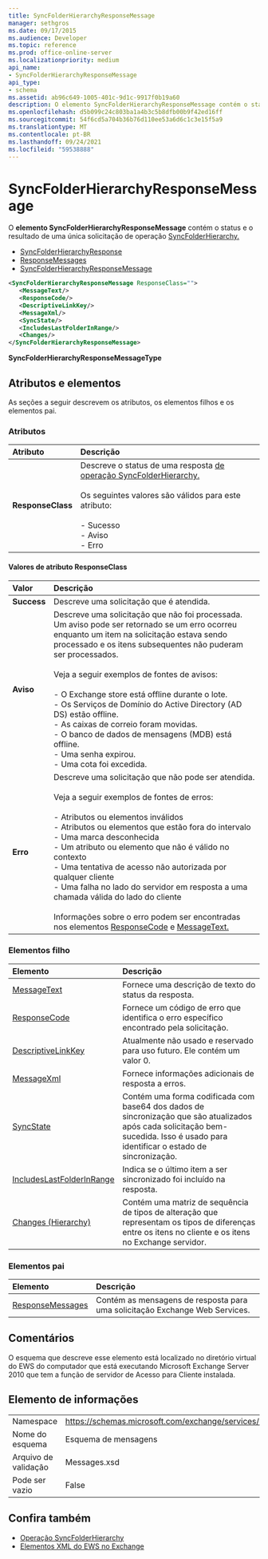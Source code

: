 ```yaml
---
title: SyncFolderHierarchyResponseMessage
manager: sethgros
ms.date: 09/17/2015
ms.audience: Developer
ms.topic: reference
ms.prod: office-online-server
ms.localizationpriority: medium
api_name:
- SyncFolderHierarchyResponseMessage
api_type:
- schema
ms.assetid: ab96c649-1005-401c-9d1c-9917f0b19a60
description: O elemento SyncFolderHierarchyResponseMessage contém o status e o resultado de uma única solicitação de operação SyncFolderHierarchy.
ms.openlocfilehash: d5b099c24c803ba1a4b3c5b8dfb00b9f42ed16ff
ms.sourcegitcommit: 54f6cd5a704b36b76d110ee53a6d6c1c3e15f5a9
ms.translationtype: MT
ms.contentlocale: pt-BR
ms.lasthandoff: 09/24/2021
ms.locfileid: "59538888"
---
```

# <a name="syncfolderhierarchyresponsemessage"></a>SyncFolderHierarchyResponseMessage

O **elemento SyncFolderHierarchyResponseMessage** contém o status e o resultado de uma única solicitação de operação [SyncFolderHierarchy.](syncfolderhierarchy-operation.md) 
  
- [SyncFolderHierarchyResponse](syncfolderhierarchyresponse.md) 
- [ResponseMessages](responsemessages.md)
- [SyncFolderHierarchyResponseMessage](syncfolderhierarchyresponsemessage.md)
  
```xml
<SyncFolderHierarchyResponseMessage ResponseClass="">
   <MessageText/>
   <ResponseCode/>
   <DescriptiveLinkKey/>
   <MessageXml/>
   <SyncState/>
   <IncludesLastFolderInRange/>
   <Changes/>
</SyncFolderHierarchyResponseMessage>
```

 **SyncFolderHierarchyResponseMessageType**
## <a name="attributes-and-elements"></a>Atributos e elementos

As seções a seguir descrevem os atributos, os elementos filhos e os elementos pai.
  
### <a name="attributes"></a>Atributos

|**Atributo**|**Descrição**|
|:-----|:-----|
|**ResponseClass** <br/> | Descreve o status de uma resposta [de operação SyncFolderHierarchy.](syncfolderhierarchy-operation.md) <br/><br/>Os seguintes valores são válidos para este atributo:<br/>  <br/>- Sucesso  <br/>- Aviso  <br/>- Erro  <br/> |
   
#### <a name="responseclass-attribute-values"></a>Valores de atributo ResponseClass

|**Valor**|**Descrição**|
|:-----|:-----|
|**Success** <br/> |Descreve uma solicitação que é atendida.  <br/> |
|**Aviso** <br/> | Descreve uma solicitação que não foi processada. Um aviso pode ser retornado se um erro ocorreu enquanto um item na solicitação estava sendo processado e os itens subsequentes não puderam ser processados. <br/><br/>Veja a seguir exemplos de fontes de avisos:  <br/><br/>- O Exchange store está offline durante o lote.  <br/>- Os Serviços de Domínio do Active Directory (AD DS) estão offline.  <br/>- As caixas de correio foram movidas.  <br/>- O banco de dados de mensagens (MDB) está offline.  <br/>- Uma senha expirou.  <br/>- Uma cota foi excedida.  <br/> |
|**Erro** <br/> | Descreve uma solicitação que não pode ser atendida. <br/><br/>Veja a seguir exemplos de fontes de erros:  <br/><br/>- Atributos ou elementos inválidos  <br/>- Atributos ou elementos que estão fora do intervalo  <br/>- Uma marca desconhecida  <br/>- Um atributo ou elemento que não é válido no contexto  <br/>- Uma tentativa de acesso não autorizada por qualquer cliente  <br/>- Uma falha no lado do servidor em resposta a uma chamada válida do lado do cliente  <br/><br/>  Informações sobre o erro podem ser encontradas nos elementos [ResponseCode](responsecode.md) e [MessageText.](messagetext.md)  <br/> |
   
### <a name="child-elements"></a>Elementos filho

|**Elemento**|**Descrição**|
|:-----|:-----|
|[MessageText](messagetext.md) <br/> |Fornece uma descrição de texto do status da resposta.  <br/> |
|[ResponseCode](responsecode.md) <br/> |Fornece um código de erro que identifica o erro específico encontrado pela solicitação.  <br/> |
|[DescriptiveLinkKey](descriptivelinkkey.md) <br/> |Atualmente não usado e reservado para uso futuro. Ele contém um valor 0.  <br/> |
|[MessageXml](messagexml.md) <br/> |Fornece informações adicionais de resposta a erros.  <br/> |
|[SyncState](syncstate-ex15websvcsotherref.md) <br/> |Contém uma forma codificada com base64 dos dados de sincronização que são atualizados após cada solicitação bem-sucedida. Isso é usado para identificar o estado de sincronização.  <br/> |
|[IncludesLastFolderInRange](includeslastfolderinrange.md) <br/> |Indica se o último item a ser sincronizado foi incluído na resposta.  <br/> |
|[Changes (Hierarchy)](changes-hierarchy.md) <br/> |Contém uma matriz de sequência de tipos de alteração que representam os tipos de diferenças entre os itens no cliente e os itens no Exchange servidor.  <br/> |
   
### <a name="parent-elements"></a>Elementos pai

|**Elemento**|**Descrição**|
|:-----|:-----|
|[ResponseMessages](responsemessages.md) <br/> |Contém as mensagens de resposta para uma solicitação Exchange Web Services.  <br/> |
   
## <a name="remarks"></a>Comentários

O esquema que descreve esse elemento está localizado no diretório virtual do EWS do computador que está executando Microsoft Exchange Server 2010 que tem a função de servidor de Acesso para Cliente instalada.
  
## <a name="element-information"></a>Elemento de informações

|||
|:-----|:-----|
|Namespace  <br/> |https://schemas.microsoft.com/exchange/services/2006/messages  <br/> |
|Nome do esquema  <br/> |Esquema de mensagens  <br/> |
|Arquivo de validação  <br/> |Messages.xsd  <br/> |
|Pode ser vazio  <br/> |False  <br/> |
   
## <a name="see-also"></a>Confira também

- [Operação SyncFolderHierarchy](syncfolderhierarchy-operation.md)
- [Elementos XML do EWS no Exchange](ews-xml-elements-in-exchange.md)

